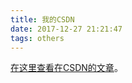 ```yaml
---
title: 我的CSDN
date: 2017-12-27 21:21:47
tags: others
---
```


[在这里查看在CSDN的文章](https://blog.csdn.net/dongchangzhang)。
